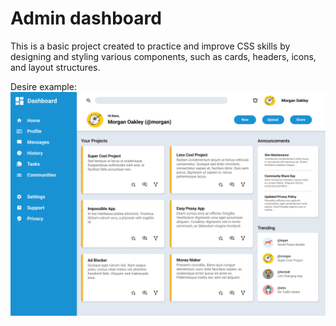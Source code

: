 # Admin dashboard

This is a basic project created to practice and improve CSS skills by designing and styling various components, such as cards, headers, icons, and layout structures.

Desire example:
![example](assets/dashboard-project.png)
